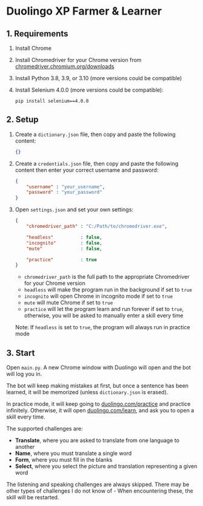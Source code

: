 # Duolingo XP Farmer & Learner

## 1. Requirements

1. Install Chrome

1. Install Chromedriver for your Chrome version from [chromedriver.chromium.org/downloads](https://chromedriver.chromium.org/downloads)

1. Install Python 3.8, 3.9, or 3.10 (more versions could be compatible)

1. Install Selenium 4.0.0 (more versions could be compatible):

    ```shell
    pip install selenium==4.0.0
    ```

## 2. Setup

1. Create a `dictionary.json` file, then copy and paste the following content:

    ```json
    {}
    ```

1. Create a `credentials.json` file, then copy and paste the following content then enter your correct username and password:

    ```json
    {
        "username" : "your_username",
        "password" : "your_password"
    }
    ```

1. Open `settings.json` and set your own settings:

    ```json
    {
        "chromedriver_path" : "C:/Path/to/chromedriver.exe",

        "headless"          : false,
        "incognito"         : false,
        "mute"              : false,

        "practice"          : true
    }
    ```

    - `chromedriver_path` is the full path to the appropriate Chromedriver for your Chrome version
    - `headless` will make the program run in the background if set to `true`
    - `incognito` will open Chrome in incognito mode if set to `true`
    - `mute` will mute Chrome if set to `true`
    - `practice` will let the program learn and run forever if set to `true`, otherwise, you will be asked to manually enter a skill every time

    Note: If `headless` is set to `true`, the program will always run in practice mode

## 3. Start

Open `main.py`. A new Chrome window with Duolingo will open and the bot will log you in.

The bot will keep making mistakes at first, but once a sentence has been learned, it will be memorized (unless `dictionary.json` is erased).

In practice mode, it will keep going to [duolingo.com/practice](https://www.duolingo.com/practice) and practice infinitely. Otherwise, it will open [duolingo.com/learn](https://www.duolingo.com/learn), and ask you to open a skill every time.

The supported challenges are:

- **Translate**, where you are asked to translate from one language to another
- **Name**, where you must translate a single word
- **Form**, where you must fill in the blanks
- **Select**, where you select the picture and translation representing a given word

The listening and speaking challenges are always skipped. There may be other types of challenges I do not know of - When encountering these, the skill will be restarted.
